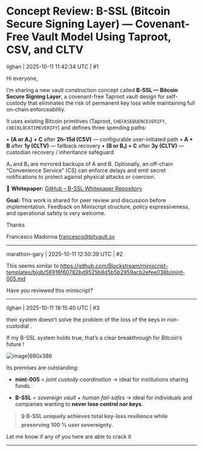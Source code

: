 # Concept Review: B-SSL (Bitcoin Secure Signing Layer) — Covenant-Free Vault Model Using Taproot, CSV, and CLTV

ilghan | 2025-10-11 11:42:34 UTC | #1

Hi everyone,

I’m sharing a new vault construction concept called **B-SSL — Bitcoin Secure Signing Layer**, a covenant-free Taproot vault design for self-custody that eliminates the risk of permanent key loss while maintaining full on-chain enforceability.

It uses existing Bitcoin primitives (Taproot, `CHECKSEQUENCEVERIFY`, `CHECKLOCKTIMEVERIFY`) and defines three spending paths:

• **(A or A₁) + C** after **2h–15d (CSV)** — configurable user-initiated path
• **A + B** after **1y (CLTV)** — fallback recovery
• **(B or B₁) + C** after **3y (CLTV)** — custodian recovery / inheritance safeguard

A₁ and B₁ are mirrored backups of A and B.
Optionally, an off-chain “Convenience Service” (CS) can enforce delays and emit secret notifications to protect against physical attacks or coercion.

🧾 **Whitepaper:** [GitHub – B-SSL Whitepaper Repository](https://github.com/ilghan/bssl-whitepaper/tree/main)

**Goal:**
This work is shared for peer review and discussion before implementation.
Feedback on Miniscript structure, policy expressiveness, and operational safety is very welcome.

Thanks

Francesco Madonna
[francesco@bitvault.sv](mailto:francesco@bitvault.sv)

-------------------------

marathon-gary | 2025-10-11 12:50:39 UTC | #2

This seems similar to https://github.com/Blockstream/miniscript-templates/blob/56916f60782bd9525b8d5b5b2959acb2efee038b/mint-005.md

Have you reviewed this miniscript?

-------------------------

ilghan | 2025-10-11 18:15:40 UTC | #3

their system doesn’t solve the problem of the loss of the keys in non-custodial .

If my B-SSL system holds true, that’s a clear breakthrough for Bitcoin’s future !

![image|690x386](upload://ovvioHdOoonyrW1cuBWrWQUrxHw.png)

Its premises are outstanding:

* **mint-005** = *joint custody coordination* → ideal for institutions sharing funds.

* **B-SSL** = *sovereign vault + human fail-safes* → ideal for individuals and companies wanting to **never lose control nor keys**.

> 🔒 **B-SSL uniquely achieves total key-loss resilience while preserving 100 % user sovereignty.**

Let me know if any of you here are able to crack it

-------------------------

